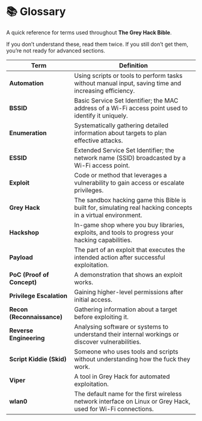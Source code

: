 # 📚 Glossary

A quick reference for terms used throughout **The Grey Hack Bible**.

If you don’t understand these, read them twice. If you still don’t get them, you’re not ready for advanced sections.

| Term | Definition |
|------|------------|
| **Automation** | Using scripts or tools to perform tasks without manual input, saving time and increasing efficiency. |
| **BSSID** | Basic Service Set Identifier; the MAC address of a Wi-Fi access point used to identify it uniquely. |
| **Enumeration** | Systematically gathering detailed information about targets to plan effective attacks. |
| **ESSID** | Extended Service Set Identifier; the network name (SSID) broadcasted by a Wi-Fi access point. |
| **Exploit** | Code or method that leverages a vulnerability to gain access or escalate privileges. |
| **Grey Hack** | The sandbox hacking game this Bible is built for, simulating real hacking concepts in a virtual environment. |
| **Hackshop** | In-game shop where you buy libraries, exploits, and tools to progress your hacking capabilities. |
| **Payload** | The part of an exploit that executes the intended action after successful exploitation. |
| **PoC (Proof of Concept)** | A demonstration that shows an exploit works. |
| **Privilege Escalation** | Gaining higher-level permissions after initial access. |
| **Recon (Reconnaissance)** | Gathering information about a target before exploiting it. |
| **Reverse Engineering** | Analysing software or systems to understand their internal workings or discover vulnerabilities. |
| **Script Kiddie (Skid)** | Someone who uses tools and scripts without understanding how the fuck they work. |
| **Viper** | A tool in Grey Hack for automated exploitation. |
| **wlan0** | The default name for the first wireless network interface on Linux or Grey Hack, used for Wi-Fi connections. |